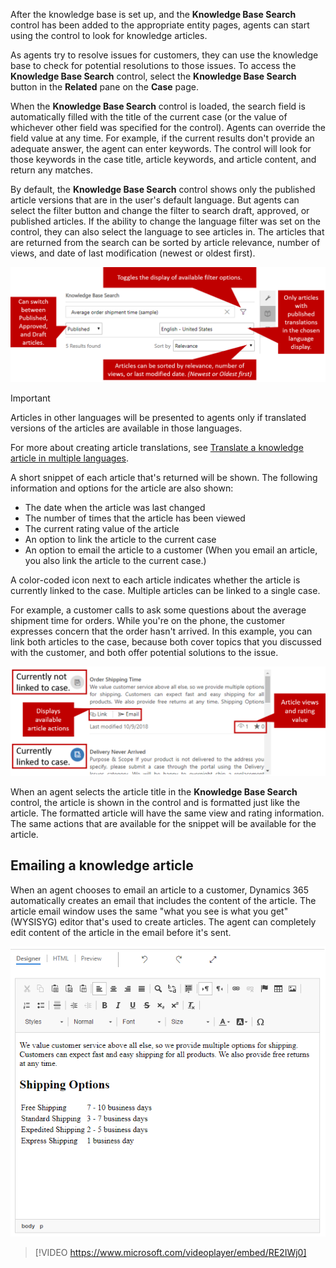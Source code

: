 After the knowledge base is set up, and the **Knowledge Base Search** control has been added to the appropriate entity pages, agents can start using the control to look for knowledge articles.

As agents try to resolve issues for customers, they can use the knowledge base to check for potential resolutions to those issues. To access the **Knowledge Base Search** control, select the **Knowledge Base Search** button in the **Related** pane on the **Case** page.

When the **Knowledge Base Search** control is loaded, the search field is automatically filled with the title of the current case (or the value of whichever other field was specified for the control). Agents can override the field value at any time. For example, if the current results don't provide an adequate answer, the agent can enter keywords. The control will look for those keywords in the case title, article keywords, and article content, and return any matches.

By default, the **Knowledge Base Search** control shows only the published article versions that are in the user's default language. But agents can select the filter button and change the filter to search draft, approved, or published articles. If the ability to change the language filter was set on the control, they can also select the language to see articles in. The articles that are returned from the search can be sorted by article relevance, number of views, and date of last modification (newest or oldest first).

![Knowledge Base Search control](../media/RC-Unit4-1.png)

> [!IMPORTANT] 
> Articles in other languages will be presented to agents only if translated versions of the articles are available in those languages.

For more about creating article translations, see [Translate a knowledge article in multiple languages](https://docs.microsoft.com/dynamics365/customer-engagement/customer-service/customer-service-hub-user-guide-knowledge-article#translate-a-knowledge-article-in-multiple-languages).

A short snippet of each article that's returned will be shown. The following information and options for the article are also shown:

- The date when the article was last changed
- The number of times that the article has been viewed
- The current rating value of the article
- An option to link the article to the current case
- An option to email the article to a customer (When you email an article, you also link the article to the current case.)

A color-coded icon next to each article indicates whether the article is currently linked to the case. Multiple articles can be linked to a single case.

For example, a customer calls to ask some questions about the average shipment time for orders. While you're on the phone, the customer expresses concern that the order hasn't arrived. In this example, you can link both articles to the case, because both cover topics that you discussed with the customer, and both offer potential solutions to the issue.

![Articles about order shipment times](../media/RC-Unit4-2.png)

When an agent selects the article title in the **Knowledge Base Search** control, the article is shown in the control and is formatted just like the article. The formatted article will have the same view and rating information. The same actions that are available for the snippet will be available for the article.

## Emailing a knowledge article

When an agent chooses to email an article to a customer, Dynamics 365 automatically creates an email that includes the content of the article. The article email window uses the same "what you see is what you get" (WYSISYG) editor that's used to create articles. The agent can completely edit content of the article in the email before it's sent.

![Email window](../media/RC-Unit4-3.png)

> [!VIDEO https://www.microsoft.com/videoplayer/embed/RE2IWj0]

